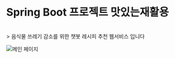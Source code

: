 # Spring Boot 프로젝트 맛있는재활용
<br>
> 음식물 쓰레기 감소를 위한 챗봇 레시피 추천 웹서비스 입니다
<br>

![메인 페이지](https://github.com/user-attachments/assets/d48cbb34-572c-4d88-856d-2941d4dbb4c7)

